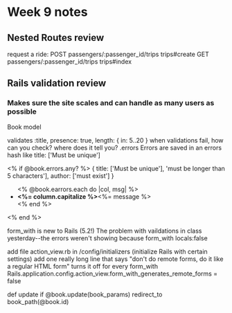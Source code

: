 # Week 9 notes

## Nested Routes review

request a ride: POST passengers/:passenger_id/trips trips#create
GET passengers/:passenger_id/trips trips#index


## Rails validation review
### Makes sure the site scales and can handle as many users as possible

Book model

validates :title, presence: true, length: { in: 5..20 }
when validations fail, how can you check? where does it tell you?
.errors
Errors are saved in an errors hash like title: ['Must be unique']

<% if @book.errors.any? %>
{
  title: ['Must be unique'], 'must be longer than 5 characters'],
  author: ['must exist']
}
  <ul class="errors">
    <% @book.earrors.each do |col, msg| %>
      <li>
        <strong><%= column.capitalize %></strong><%= message %>
      </li>
    <% end %>
  </ul>
<% end %>

form_with is new to Rails (5.2!)
The problem with vaildations in class yesterday--the errors weren't showing because form_with locals:false

add file action_view.rb in /config/initializers (initialize Rails with certain settings)
add one really long line that says "don't do remote forms, do it like a regular HTML form"
turns it off for every form_with
Rails.application.config.action_view.form_with_generates_remote_forms = false

def update
  if @book.update(book_params)
    redirect_to book_path(@book.id)
